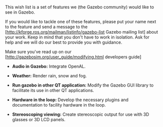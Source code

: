 This wish list is a set of features we (the Gazebo community) would like to see in Gazebo. 

If you would like to tackle one of these features, please put your name next to the feature and send a message to the [http://kforge.ros.org/mailman/listinfo/gazebo-list Gazebo mailing list] about your work. Keep in mind that you don't have to work in isolation. Ask for help and we will do our best to provide you with guidance.

Make sure you've read up on our [http://gazebosim.org/user_guide/modifying.html developers guide]


*  **Audio in Gazebo:** Integrate OpenAL.

*  **Weather:** Render rain, snow and fog.

*  **Run gazebo in other QT application:** Modify the Gazebo GUI library to facilitate its use in other QT applications.

*  **Hardware in the loop:** Develop the necessary plugins and documentation to facility hardware in the loop.

*  **Stereoscoping viewing:** Create stereoscopic output for use with 3D glasses or 3D LCD panels.
